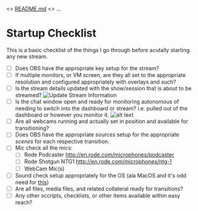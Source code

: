 <> [README.md](README.md) <> ...

# Startup Checklist

This is a basic checklist of the things I go through before acutally starting any new stream.

 - [ ] Does OBS have the appropriate key setup for the stream?
 - [ ] If multiple monitors, or VM screen, are they all set to the appropriate resolution and configured appropriately with overlays and such?
 - [ ] Is the stream details updated with the show/session that is about to be streamed? ![Update Stream Information](img/stream-information.png "Update Stream Information")
 - [ ] Is the chat window open and ready for monitoring autonomous of needing to switch into the dashboard or stream? i.e. pulled out of the dashboard or however you monitor it. ![alt text](img/dashboard.png "Logo Title Text 1")
 - [ ] Are all webcams running and actually set in position and available for transitioning?
 - [ ] Does OBS have the appropriate *sources* setup for the appropriate *scenes* for each respective transition.
 - [ ] Mic check all the mics:
    - [ ] Rode Podcaster http://en.rode.com/microphones/podcaster
    - [ ] Rode Shotgun NTG1 http://en.rode.com/microphones/ntg-1
    - [ ] WebCam Mic(s)
 - [ ] Sound check setup appropriately for the OS (ala MacOS and it's odd need for [this](https://obsproject.com/forum/resources/os-x-capture-audio-with-ishowu-audio-capture.505/))
- [ ] Are all files, media files, and related collateral ready for transitions?
- [ ] Any other sccripts, checklists, or other items available within easy reach?
